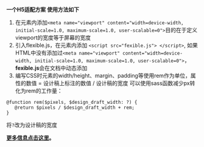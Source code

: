 **一个H5适配方案**
**使用方法如下**
1. 在<head>元素内添加`<meta name="viewport" content="width=device-width, initial-scale=1.0, maximum-scale=1.0, user-scalable=0">`目的在于定义viewport的宽度等于屏幕的宽度
2. 引入flexible.js，在<head>元素内添加 `<script src="fexible.js"> </script>`, 如果HTML中没有添加过`<meta name="viewport" content="width=device-width, initial-scale=1.0, maximum-scale=1.0, user-scalable=0">`，**fexible.js**会在文档中动态添加
3. 编写CSS时元素的width/height、margin、padding等使用rem作为单位，属性的数值 = 设计稿上标注的数值 / 设计稿的宽度
  可以使用sass函数减少px转化为rem的工作量：
  ```
  @function rem($pixels, $design_draft_width: ?) {
     @return $pixels / $design_draft_width + rem;
  }
  ```
  将`?`改为设计稿的宽度


  **[更多信息点击这里](http://www.jianshu.com/p/5be0d1d7ede7)。**
